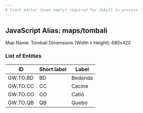 ```yaml
---
# Front matter (even empty) required for Jekyll to process
---
```


## JavaScript Alias: maps/tombali

Map Name: Tombali
Dimensions (Width x Height): 680x420

### List of Entities

| ID       | Short label | Label   |
| -------- | ----------- | ------- |
| GW.TO.BD | BD          | Bedanda |
| GW.TO.CC | CC          | Cacine  |
| GW.TO.CO | CO          | Catió   |
| GW.TO.QB | QB          | Quebo   |
